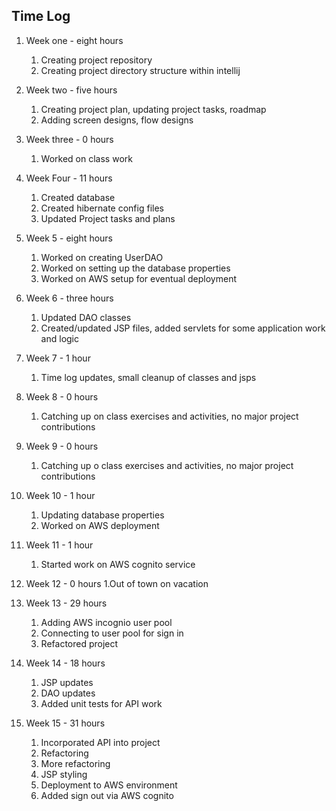 ## Time Log

1. Week one - eight hours
   1. Creating project repository
   2. Creating project directory structure within intellij
2. Week two - five hours
   1. Creating project plan, updating project tasks, roadmap
   2. Adding screen designs, flow designs
3. Week three - 0 hours 
   1. Worked on class work
4. Week Four - 11 hours
   1. Created database
   2. Created hibernate config files
   3. Updated Project tasks and plans
5. Week 5 - eight hours
   1. Worked on creating UserDAO
   2. Worked on setting up the database properties
   3. Worked on AWS setup for eventual deployment
6. Week 6 - three hours
   1. Updated DAO classes
   2. Created/updated JSP files, added servlets for some application work and logic
7. Week 7 - 1 hour
   1. Time log updates, small cleanup of classes and jsps
8. Week 8 - 0 hours
   1. Catching up on class exercises and activities, no major project contributions
9. Week 9 - 0 hours
   1. Catching up o class exercises and activities, no major project contributions
10. Week 10 - 1 hour
    1. Updating database properties
    2. Worked on AWS deployment

11. Week 11 - 1 hour
    1. Started work on AWS cognito service
12. Week 12 - 0 hours
    1.Out of town on vacation
13. Week 13 - 29 hours
    1. Adding AWS incognio user pool
    2. Connecting to user pool for sign in
    3. Refactored project
14. Week 14 - 18 hours
    1. JSP updates
    2. DAO updates
    3. Added unit tests for API work
15. Week 15 - 31 hours
    1. Incorporated API into project
    2. Refactoring
    3. More refactoring
    4. JSP styling
    5. Deployment to AWS environment
    6. Added sign out via AWS cognito